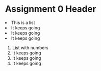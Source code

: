 <h1> Assignment 0 Header</h1>

<li>This is a list</li>
<li>It keeps going</li>
<li>It keeps going</li>
<li>It keeps going</li>

<ol type=1>
  <li>List with numbers</li>
  <li>It keeps going</li>
  <li>It keeps going</li>
  <li>It keeps going</li>
</ol>

<a href="https://cdn.wallpapersafari.com/44/46/B8zl6k.jpg"> 
